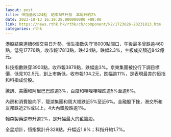 ```yaml
---
layout: post
title: 恒指低收424點　結束6日升勢　本周升約2%
date: 2023-10-13 16:19:28.000000000 +08:00
link: https://news.rthk.hk/rthk/ch/component/k2/1723026-20231013.htm
categories: rthk
---
```


港股結束連續6個交易日升勢，恒生指數失守18000點關口，午後最多曾跌逾460點，低見17776點，收市報17813點，跌424點，跌幅2.3%，主板成交額近842億元。

科技指數跌穿3900點，收市報3879點，跌幅逾3%。京東集團被投行下調目標價，低見102.5元，創上市新低，收市報104.2元，跌幅逾11%，是表現最差的恒指和科指成份股。

騰訊、美團和阿里巴巴跌逾3%，百度和嗶哩嗶哩跌逾5%至逾6%。

內房和消費股向下，龍湖集團和周大福跌近5%至近6%。金融股下挫，港交所和友邦跌近2%或以上，4大內銀股跌逾1%。

翰森製藥逆市升逾2%，是升幅最大的藍籌股。

全星期計，恒指累計升328點，升幅近1.9%；科指升約1.7%。
